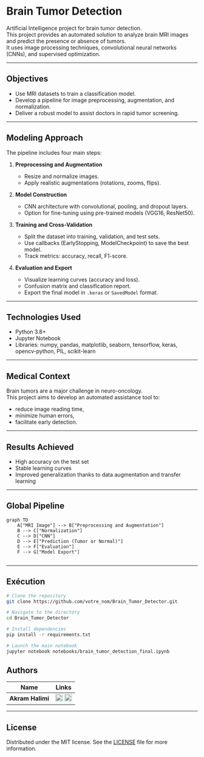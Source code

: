 # Brain Tumor Detection

Artificial Intelligence project for brain tumor detection.  
This project provides an automated solution to analyze brain MRI images and predict the presence or absence of tumors.  
It uses image processing techniques, convolutional neural networks (CNNs), and supervised optimization.

---

## Objectives

- Use MRI datasets to train a classification model.
- Develop a pipeline for image preprocessing, augmentation, and normalization.
- Deliver a robust model to assist doctors in rapid tumor screening.

---

## Modeling Approach

The pipeline includes four main steps:

1. **Preprocessing and Augmentation**
   - Resize and normalize images.
   - Apply realistic augmentations (rotations, zooms, flips).

2. **Model Construction**
   - CNN architecture with convolutional, pooling, and dropout layers.
   - Option for fine-tuning using pre-trained models (VGG16, ResNet50).

3. **Training and Cross-Validation**
   - Split the dataset into training, validation, and test sets.
   - Use callbacks (EarlyStopping, ModelCheckpoint) to save the best model.
   - Track metrics: accuracy, recall, F1-score.

4. **Evaluation and Export**
   - Visualize learning curves (accuracy and loss).
   - Confusion matrix and classification report.
   - Export the final model in `.keras` or `SavedModel` format.

---

## Technologies Used

- Python 3.8+
- Jupyter Notebook
- Libraries: numpy, pandas, matplotlib, seaborn, tensorflow, keras, opencv-python, PIL, scikit-learn

---

## Medical Context

Brain tumors are a major challenge in neuro-oncology.  
This project aims to develop an automated assistance tool to:
- reduce image reading time,
- minimize human errors,
- facilitate early detection.

---

## Results Achieved

- High accuracy on the test set
- Stable learning curves
- Improved generalization thanks to data augmentation and transfer learning

---

## Global Pipeline

```mermaid
graph TD
    A["MRI Image"] --> B["Preprocessing and Augmentation"]
    B --> C["Normalization"]
    C --> D["CNN"]
    D --> E["Prediction (Tumor or Normal)"]
    E --> F["Evaluation"]
    F --> G["Model Export"]


```
---
 
## Exécution

```bash
# Clone the repository
git clone https://github.com/votre_nom/Brain_Tumor_Detector.git

# Navigate to the directory
cd Brain_Tumor_Detector

# Install dependencies
pip install -r requirements.txt

# Launch the main notebook
jupyter notebook notebooks/brain_tumor_detection_final.ipynb

```

## Authors

| Name              | Links |
|-------------------|----------|
| **Akram Halimi**     | [<img src="https://img.shields.io/badge/LinkedIn-0A66C2?style=flat&logo=linkedin&logoColor=white" height="20">](https://www.linkedin.com/in/akram-halimi-010217321/) [<img src="https://img.shields.io/badge/GitHub-181717?style=flat&logo=github&logoColor=white" height="20">](https://github.com/A-Jassim) |

---

## License

Distributed under the MIT license. See the [LICENSE](LICENSE) file for more information.
